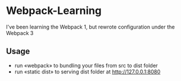 # Webpack-Learning
I've been learning the Webpack 1, but rewrote configuration under the Webpack 3

## Usage
- run «webpack» to bundling your files from src to dist folder
- run «static dist» to serving dist folder at http://127.0.0.1:8080
